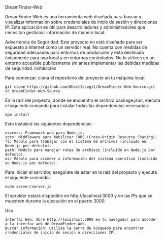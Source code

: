 DreamFinder-Web

DreamFinder-Web es una herramienta web diseñada para buscar y visualizar información sobre credenciales de inicio de sesión y direcciones IP. Esta aplicación es útil para desarrolladores y administradores que necesitan gestionar información de manera local.

Advertencia de Seguridad: Este proyecto no está diseñado para ser expuesto a internet como un servidor real. No cuenta con medidas de seguridad adecuadas para entornos de producción y está destinado únicamente para uso local y en entornos controlados. No lo utilices en un entorno accesible públicamente sin antes implementar las debidas medidas de seguridad.
Instalación

Para comenzar, clona el repositorio del proyecto en tu máquina local:

    git clone https://github.com/GhostIsLegit/DreamFinder-Web-Source.git
    cd DreamFinder-Web-Source

En la raíz del proyecto, donde se encuentra el archivo package.json, ejecuta el siguiente comando para instalar todas las dependencias necesarias:

    npm install

Esto instalará las siguientes dependencias:

    express: Framework web para Node.js.
    cors: Middleware para habilitar CORS (Cross-Origin Resource Sharing).
    fs: Módulo para trabajar con el sistema de archivos (incluido en Node.js por defecto).
    path: Módulo para manejar rutas de archivos (incluido en Node.js por defecto).
    os: Módulo para acceder a información del sistema operativo (incluido en Node.js por defecto).

Para iniciar el servidor, asegúrate de estar en la raíz del proyecto y ejecuta el siguiente comando:

    node server/server.js

El servidor estará disponible en http://localhost:3000 y en las IPs que se muestren durante la ejecución en el puerto 3000.


Uso

    Interfaz Web: Abre http://localhost:3000 en tu navegador para acceder a la interfaz web de DreamFinder-Web.
    Buscar Información: Utiliza la barra de búsqueda para encontrar credenciales de inicio de sesión o direcciones IP.

